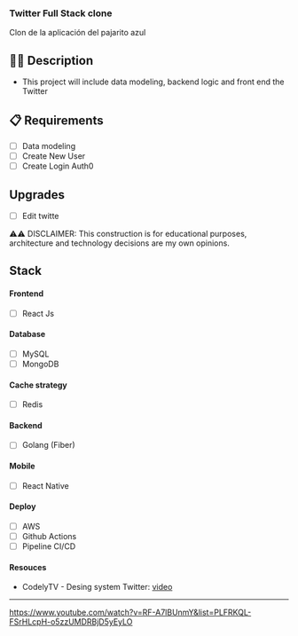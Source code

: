 ### Twitter Full Stack clone
Clon de la aplicación del pajarito azul 

## ✍🏻 Description
  - This project will include data modeling, backend logic and front end the Twitter

## 📋 Requirements
  - [ ] Data modeling
  - [ ] Create New User 
  - [ ] Create Login Auth0

## Upgrades
  - [ ] Edit twitte

⚠️⚠️ DISCLAIMER: This construction is for educational purposes, architecture and technology decisions are my own opinions.

## Stack 
#### Frontend 
  - [ ] React Js 
#### Database
  - [ ] MySQL 
  - [ ] MongoDB  
#### Cache strategy
  - [ ] Redis  
#### Backend 
  - [ ] Golang (Fiber) 
#### Mobile 
  - [ ] React Native
#### Deploy 
  - [ ] AWS
  - [ ] Github Actions 
  - [ ] Pipeline CI/CD
#### Resouces 
  - CodelyTV - Desing system Twitter: [video](https://www.youtube.com/watch?v=6o0usvW5bqY)
----- 

https://www.youtube.com/watch?v=RF-A7lBUnmY&list=PLFRKQL-FSrHLcpH-o5zzUMDRBjD5yEyLO
